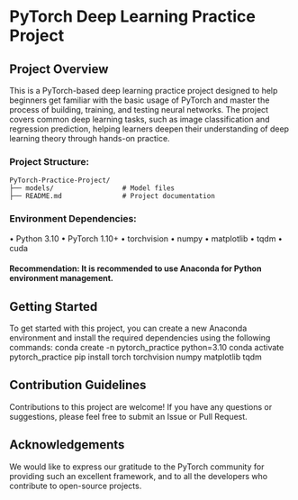 # PyTorch Deep Learning Practice Project
## Project Overview
This is a PyTorch-based deep learning practice project designed to help beginners get familiar with the basic usage of PyTorch and master the process of building, training, and testing neural networks. The project covers common deep learning tasks, such as image classification and regression prediction, helping learners deepen their understanding of deep learning theory through hands-on practice.
### Project Structure:
```
PyTorch-Practice-Project/
├── models/                 # Model files
├── README.md               # Project documentation
```
### Environment Dependencies:
•  Python 3.10
•  PyTorch 1.10+
•  torchvision
•  numpy
•  matplotlib
•  tqdm
•  cuda
#### Recommendation: It is recommended to use Anaconda for Python environment management.
## Getting Started
To get started with this project, you can create a new Anaconda environment and install the required dependencies using the following commands:
conda create -n pytorch_practice python=3.10
conda activate pytorch_practice
pip install torch torchvision numpy matplotlib tqdm

## Contribution Guidelines
Contributions to this project are welcome! If you have any questions or suggestions, please feel free to submit an Issue or Pull Request.
## Acknowledgements
We would like to express our gratitude to the PyTorch community for providing such an excellent framework, and to all the developers who contribute to open-source projects.

